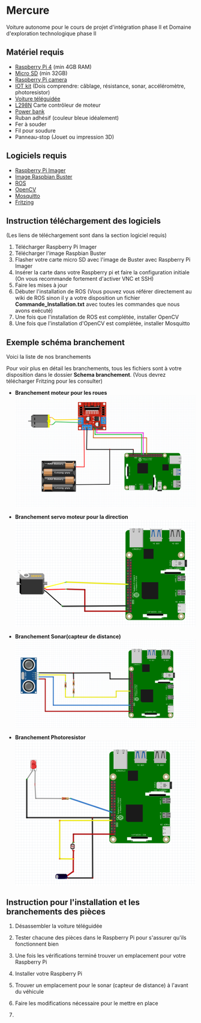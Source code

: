 # Mercure
Voiture autonome pour le cours de projet d'intégration phase II et Domaine d'exploration technologique phase II

## Matériel requis
- [Raspberry Pi 4](https://www.raspberrypi.com/products/raspberry-pi-4-model-b/) (min 4GB RAM)
- [Micro SD](https://www.amazon.ca/-/fr/SanDisk-SDSQXA1-128G-GN6MN-Carte-m%C3%A9moire-microSDXC/dp/B082WP62DV/ref=asc_df_B082WP62DV/?tag=cafrdeshadgo-20&linkCode=df0&hvadid=459547836665&hvpos=&hvnetw=g&hvrand=8851779057536802210&hvpone=&hvptwo=&hvqmt=&hvdev=c&hvdvcmdl=&hvlocint=&hvlocphy=9000552&hvtargid=pla-898437604698&psc=1) (min 32GB)
- [Raspberry Pi camera](https://www.amazon.ca/-/fr/SainSmart-Objectifs-fish-eye-Raspberry-Arduino/dp/B00N1YJKFS/ref=sr_1_15?keywords=raspberry+pi+camera&qid=1647363658&sprefix=raspberry+pi+came%2Caps%2C57&sr=8-15)
- [IOT kit](https://www.amazon.ca/-/fr/d%C3%A9marrage-Raspberry-tutoriels-d%C3%A9taill%C3%A9s-dexp%C3%A9rimentation/dp/B06W54L7B5/ref=sr_1_15?keywords=iot+kit&qid=1647363695&sprefix=iot+k%2Caps%2C59&sr=8-15) (Dois comprendre: câblage, résistance, sonar, accéléromètre, photoresistor)
- [Voiture téléguidée](https://www.amazon.ca/-/fr/perseids-Voiture-tout-terrain-t%C3%A9l%C3%A9command%C3%A9e-vitesse/dp/B08F3DY6RC/ref=sr_1_17?crid=2768RHPZXIO62&keywords=rc%2Bcar%2Bjeep&qid=1647363604&sprefix=rc%2Bcar%2Bjee%2Caps%2C71&sr=8-17&th=1)
- [L298N](https://www.amazon.ca/Moteur-contr%C3%B4leur-H-bridge-disques-contr%C3%B4le/dp/B07G81G3BP/ref=sr_1_2_sspa?keywords=l298n&qid=1647363362&sprefix=%2Caps%2C42&sr=8-2-spons&psc=1&smid=A36ZH2MCHPKXUA&spLa=ZW5jcnlwdGVkUXVhbGlmaWVyPUEzVlJPOVU1TlpJRVgyJmVuY3J5cHRlZElkPUEwODM2MDM2WVM2TlVINEk3QzdYJmVuY3J5cHRlZEFkSWQ9QTA2OTM3OTkxNUJaR08zSDdKNTA3JndpZGdldE5hbWU9c3BfYXRmJmFjdGlvbj1jbGlja1JlZGlyZWN0JmRvTm90TG9nQ2xpY2s9dHJ1ZQ==) Carte contrôleur de moteur
- [Power bank](https://www.amazon.ca/-/fr/Batterie-compacte-PowerCore-batteries-technologie/dp/B0194WDVHI/ref=sr_1_6?crid=3V3TPE8KR7TOD&keywords=power+bank+anker&qid=1647986060&s=electronics&sprefix=power+bank+a%2Celectronics%2C60&sr=1-6)
- Ruban adhésif (couleur bleue idéalement)
- Fer à souder
- Fil pour soudure
- Panneau-stop (Jouet ou impression 3D)

## Logiciels requis
- [Raspberry Pi Imager](https://www.raspberrypi.com/software/)
- [Image Raspbian Buster](https://www.raspberrypi.com/software/operating-systems/)
- [ROS](http://wiki.ros.org/ROSberryPi/Installing%20ROS%20Kinetic%20on%20the%20Raspberry%20Pi)
- [OpenCV](https://qengineering.eu/install-opencv-4.5-on-raspberry-pi-4.html)
- [Mosquitto](https://xperimentia.com/2015/08/20/installing-mosquitto-mqtt-broker-on-raspberry-pi-with-websockets/)
- [Fritzing](https://fritzing.org/download/)

## Instruction téléchargement des logiciels
(Les liens de téléchargement sont dans la section logiciel requis)
1. Télécharger Raspberry Pi Imager 
2. Télécharger l'image Raspbian Buster
3. Flasher votre carte micro SD avec l'image de Buster avec Raspberry Pi Imager
4. Insérer la carte dans votre Raspberry pi et faire la configuration initiale (On vous recommande fortement d'activer VNC et SSH)
5. Faire les mises à jour
6. Débuter l'installation de ROS (Vous pouvez vous référer directement au wiki de ROS sinon il y a votre disposition un fichier **Commande_Installation.txt** avec toutes les commandes que nous avons exécuté)
7. Une fois que l'installation de ROS est complétée, installer OpenCV
8. Une fois que l'installation d'OpenCV est complétée, installer Mosquitto

## Exemple schéma branchement
Voici la liste de nos branchements

Pour voir plus en détail les branchements, tous les fichiers sont à votre disposition dans le dossier **Schema branchement**. (Vous devrez télécharger Fritzing pour les consulter)


- **Branchement moteur pour les roues**
![Motor](/Schema%20branchement/image/Motor.png)

- **Branchement servo moteur pour la direction**
![Servo_Motor](/Schema%20branchement/image/Servo_Motor.png)

- **Branchement Sonar(capteur de distance)**
![Sonar](/Schema%20branchement/image/Sonar.png)

- **Branchement Photoresistor**
![Photoresistor](/Schema%20branchement/image/Photoresistor.png)

## Instruction pour l'installation et les branchements des pièces
1. Désassembler la voiture téléguidée
2. Tester chacune des pièces dans le Raspberry Pi pour s'assurer qu'ils fonctionnent bien
3. Une fois les vérifications terminé trouver un emplacement pour votre Raspberry Pi
4. Installer votre Raspberry Pi 
5. Trouver un emplacement pour le sonar (capteur de distance) à l'avant du véhicule
6. Faire les modifications nécessaire pour le mettre en place

8. 
